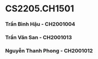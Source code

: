 # CS2205.CH1501
### Trần Bình Hậu - CH2001004
###
### Trần Văn San - CH2001013
###
### Nguyễn Thanh Phong - CH2001012
###

